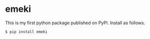 # emeki

This is my first python package published on PyPI.
Install as follows.

```
$ pip install emeki
```